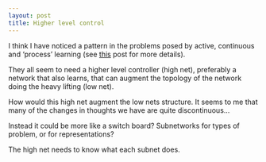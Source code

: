 ```yaml
---
layout: post
title: Higher level control
---
```


I think I have noticed a pattern in the problems posed by active, continuous and ‘process’ learning (see [this]() post for more details).

They all seem to need a higher level controller (high net), preferably a network that also learns, that can augment the topology of the network doing the heavy lifting (low net).

How would this high net augment the low nets structure. It seems to me that many of the changes in thoughts we have are quite discontinuous…

Instead it could be more like a switch board? Subnetworks for types of problem, or for representations?

The high net needs to know what each subnet does. 